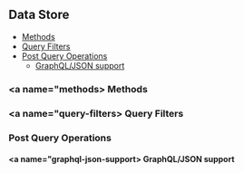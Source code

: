 ## Data Store

- [Methods](#methods)
- [Query Filters](#query-filters)
- [Post Query Operations](#post-query-operations)
    - [GraphQL/JSON support](#graphql-json-support)

### <a name="methods></a> Methods

### <a name="query-filters></a> Query Filters

### <a name="post-query-operations"></a> Post Query Operations

#### <a name="graphql-json-support></a> GraphQL/JSON support
